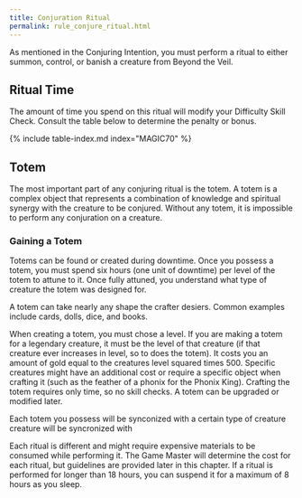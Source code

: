 ```yaml
---
title: Conjuration Ritual
permalink: rule_conjure_ritual.html
---
```


As mentioned in the Conjuring Intention, you must perform a ritual to either summon, control, or banish a creature from Beyond the Veil.

## Ritual Time

The amount of time you spend on this ritual will modify your Difficulty Skill Check. Consult the table below to determine the penalty or bonus.

{% include table-index.md index="MAGIC70" %}


## Totem
The most important part of any conjuring ritual is the totem. A totem is a complex object that represents a combination of knowledge and spiritual synergy with the creature to be conjured. Without any totem, it is impossible to perform any conjuration on a creature. 

### Gaining a Totem
Totems can be found or created during downtime. Once you possess a totem, you must spend six hours (one unit of downtime) per level of the totem to attune to it. Once fully attuned, you understand what type of creature the totem was designed for.

A totem can take nearly any shape the crafter desiers. Common examples include cards, dolls, dice, and books. 

When creating a totem, you must chose a level. If you are making a totem for a legendary creature, it must be the level of that creature (if that creature ever increases in level, so to does the totem). It costs you an amount of gold equal to the creatures level squared times 500. Specific creatures might have an additional cost or require a specific object when crafting it (such as the feather of a phonix for the Phonix King). Crafting the totem requires only time, so no skill checks. A totem can be upgraded or modified later.

Each totem you possess will be synconized with a certain type of creature creature will be syncronized with


Each ritual is different and might require expensive materials to be consumed while performing it. The Game Master will determine the cost for each ritual, but guidelines are provided later in this chapter. If a ritual is performed for longer than 18 hours, you can suspend it for a maximum of 8 hours as you sleep. 